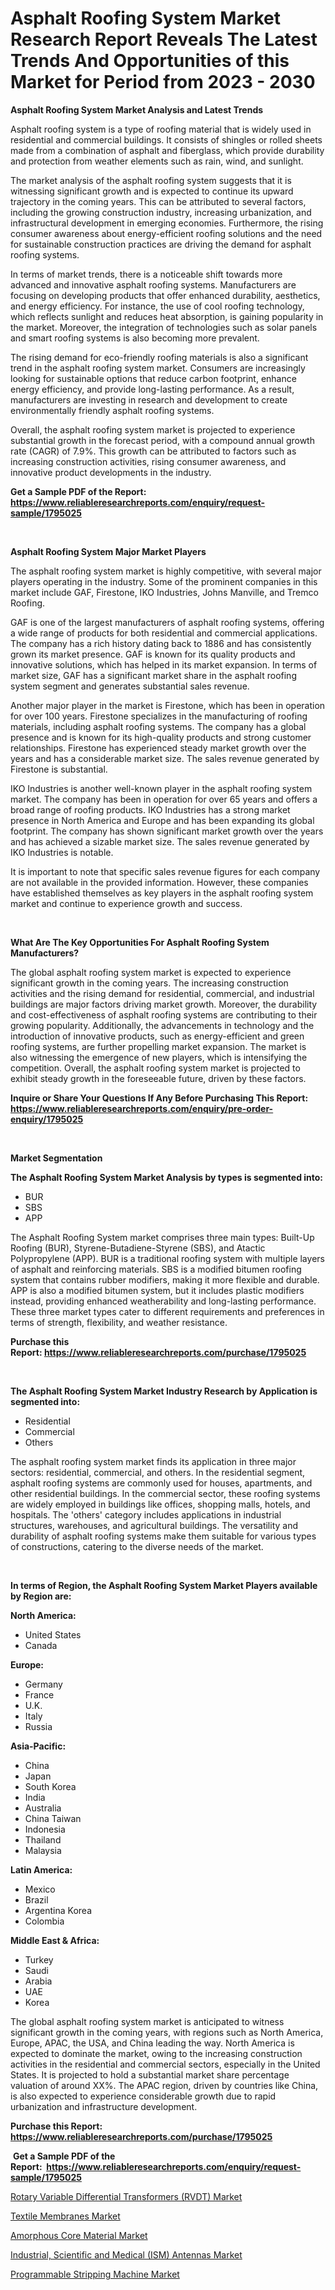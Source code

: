 <p><h1>Asphalt Roofing System Market Research Report Reveals The Latest Trends And Opportunities of this Market for Period from 2023 - 2030</h1></p><p><strong>Asphalt Roofing System Market Analysis and Latest Trends</strong></p>
<p><p>Asphalt roofing system is a type of roofing material that is widely used in residential and commercial buildings. It consists of shingles or rolled sheets made from a combination of asphalt and fiberglass, which provide durability and protection from weather elements such as rain, wind, and sunlight.</p><p>The market analysis of the asphalt roofing system suggests that it is witnessing significant growth and is expected to continue its upward trajectory in the coming years. This can be attributed to several factors, including the growing construction industry, increasing urbanization, and infrastructural development in emerging economies. Furthermore, the rising consumer awareness about energy-efficient roofing solutions and the need for sustainable construction practices are driving the demand for asphalt roofing systems.</p><p>In terms of market trends, there is a noticeable shift towards more advanced and innovative asphalt roofing systems. Manufacturers are focusing on developing products that offer enhanced durability, aesthetics, and energy efficiency. For instance, the use of cool roofing technology, which reflects sunlight and reduces heat absorption, is gaining popularity in the market. Moreover, the integration of technologies such as solar panels and smart roofing systems is also becoming more prevalent.</p><p>The rising demand for eco-friendly roofing materials is also a significant trend in the asphalt roofing system market. Consumers are increasingly looking for sustainable options that reduce carbon footprint, enhance energy efficiency, and provide long-lasting performance. As a result, manufacturers are investing in research and development to create environmentally friendly asphalt roofing systems.</p><p>Overall, the asphalt roofing system market is projected to experience substantial growth in the forecast period, with a compound annual growth rate (CAGR) of 7.9%. This growth can be attributed to factors such as increasing construction activities, rising consumer awareness, and innovative product developments in the industry.</p></p>
<p><strong>Get a Sample PDF of the Report:&nbsp; <a href="https://www.reliableresearchreports.com/enquiry/request-sample/1795025">https://www.reliableresearchreports.com/enquiry/request-sample/1795025</a></strong></p>
<p>&nbsp;</p>
<p><strong>Asphalt Roofing System Major Market Players</strong></p>
<p><p>The asphalt roofing system market is highly competitive, with several major players operating in the industry. Some of the prominent companies in this market include GAF, Firestone, IKO Industries, Johns Manville, and Tremco Roofing. </p><p>GAF is one of the largest manufacturers of asphalt roofing systems, offering a wide range of products for both residential and commercial applications. The company has a rich history dating back to 1886 and has consistently grown its market presence. GAF is known for its quality products and innovative solutions, which has helped in its market expansion. In terms of market size, GAF has a significant market share in the asphalt roofing system segment and generates substantial sales revenue.</p><p>Another major player in the market is Firestone, which has been in operation for over 100 years. Firestone specializes in the manufacturing of roofing materials, including asphalt roofing systems. The company has a global presence and is known for its high-quality products and strong customer relationships. Firestone has experienced steady market growth over the years and has a considerable market size. The sales revenue generated by Firestone is substantial.</p><p>IKO Industries is another well-known player in the asphalt roofing system market. The company has been in operation for over 65 years and offers a broad range of roofing products. IKO Industries has a strong market presence in North America and Europe and has been expanding its global footprint. The company has shown significant market growth over the years and has achieved a sizable market size. The sales revenue generated by IKO Industries is notable.</p><p>It is important to note that specific sales revenue figures for each company are not available in the provided information. However, these companies have established themselves as key players in the asphalt roofing system market and continue to experience growth and success.</p></p>
<p>&nbsp;</p>
<p><strong>What Are The Key Opportunities For Asphalt Roofing System Manufacturers?</strong></p>
<p><p>The global asphalt roofing system market is expected to experience significant growth in the coming years. The increasing construction activities and the rising demand for residential, commercial, and industrial buildings are major factors driving market growth. Moreover, the durability and cost-effectiveness of asphalt roofing systems are contributing to their growing popularity. Additionally, the advancements in technology and the introduction of innovative products, such as energy-efficient and green roofing systems, are further propelling market expansion. The market is also witnessing the emergence of new players, which is intensifying the competition. Overall, the asphalt roofing system market is projected to exhibit steady growth in the foreseeable future, driven by these factors.</p></p>
<p><strong>Inquire or Share Your Questions If Any Before Purchasing This Report: <a href="https://www.reliableresearchreports.com/enquiry/pre-order-enquiry/1795025">https://www.reliableresearchreports.com/enquiry/pre-order-enquiry/1795025</a></strong></p>
<p>&nbsp;</p>
<p><strong>Market Segmentation</strong></p>
<p><strong>The Asphalt Roofing System Market Analysis by types is segmented into:</strong></p>
<p><ul><li>BUR</li><li>SBS</li><li>APP</li></ul></p>
<p><p>The Asphalt Roofing System market comprises three main types: Built-Up Roofing (BUR), Styrene-Butadiene-Styrene (SBS), and Atactic Polypropylene (APP). BUR is a traditional roofing system with multiple layers of asphalt and reinforcing materials. SBS is a modified bitumen roofing system that contains rubber modifiers, making it more flexible and durable. APP is also a modified bitumen system, but it includes plastic modifiers instead, providing enhanced weatherability and long-lasting performance. These three market types cater to different requirements and preferences in terms of strength, flexibility, and weather resistance.</p></p>
<p><strong>Purchase this Report:&nbsp;<a href="https://www.reliableresearchreports.com/purchase/1795025">https://www.reliableresearchreports.com/purchase/1795025</a></strong></p>
<p>&nbsp;</p>
<p><strong>The Asphalt Roofing System Market Industry Research by Application is segmented into:</strong></p>
<p><ul><li>Residential</li><li>Commercial</li><li>Others</li></ul></p>
<p><p>The asphalt roofing system market finds its application in three major sectors: residential, commercial, and others. In the residential segment, asphalt roofing systems are commonly used for houses, apartments, and other residential buildings. In the commercial sector, these roofing systems are widely employed in buildings like offices, shopping malls, hotels, and hospitals. The 'others' category includes applications in industrial structures, warehouses, and agricultural buildings. The versatility and durability of asphalt roofing systems make them suitable for various types of constructions, catering to the diverse needs of the market.</p></p>
<p>&nbsp;</p>
<p><strong>In terms of Region, the Asphalt Roofing System Market Players available by Region are:</strong></p>
<p>
    <p> <strong> North America: </strong>
        <ul>
            <li>United States</li>
            <li>Canada</li>
        </ul>
        </p> 
    <p> <strong> Europe: </strong>
        <ul>
            <li>Germany</li>
            <li>France</li>
            <li>U.K.</li>
            <li>Italy</li>
            <li>Russia</li>
        </ul>
        </p> 
    <p> <strong> Asia-Pacific: </strong>
        <ul>
            <li>China</li>
            <li>Japan</li>
            <li>South Korea</li>
            <li>India</li>
            <li>Australia</li>
            <li>China Taiwan</li>
            <li>Indonesia</li>
            <li>Thailand</li>
            <li>Malaysia</li>
        </ul>
        </p> 
    <p> <strong> Latin America: </strong>
        <ul>
            <li>Mexico</li>
            <li>Brazil</li>
            <li>Argentina Korea</li>
            <li>Colombia</li>
        </ul>
        </p> 
    <p> <strong> Middle East & Africa: </strong>
        <ul>
            <li>Turkey</li>
            <li>Saudi</li>
            <li>Arabia</li>
            <li>UAE</li>
            <li>Korea</li>
        </ul>
    </p>
    </p>
<p><p>The global asphalt roofing system market is anticipated to witness significant growth in the coming years, with regions such as North America, Europe, APAC, the USA, and China leading the way. North America is expected to dominate the market, owing to the increasing construction activities in the residential and commercial sectors, especially in the United States. It is projected to hold a substantial market share percentage valuation of around XX%. The APAC region, driven by countries like China, is also expected to experience considerable growth due to rapid urbanization and infrastructure development.</p></p>
<p><strong>Purchase this Report: <a href="https://www.reliableresearchreports.com/purchase/1795025">https://www.reliableresearchreports.com/purchase/1795025</a></strong></p>
<p>&nbsp;<strong>Get a Sample PDF of the Report:&nbsp;&nbsp;<a href="https://www.reliableresearchreports.com/enquiry/request-sample/1795025">https://www.reliableresearchreports.com/enquiry/request-sample/1795025</a></strong></p>
<p><strong></strong></p>
<p><p><a href="https://medium.com/@albertakoss2023/rotary-variable-differential-transformers-rvdt-market-competitive-analysis-market-trends-and-dc30b6a9dc47">Rotary Variable Differential Transformers (RVDT) Market</a></p><p><a href="https://github.com/rahu1501/Market-Research-Report-List-1/blob/main/textile-membranes-market.md">Textile Membranes Market</a></p><p><a href="https://github.com/rahu1502/Market-Research-Report-List-1/blob/main/amorphous-core-material-market.md">Amorphous Core Material Market</a></p><p><a href="https://medium.com/@adeafrashri2022/industrial-scientific-and-medical-ism-antennas-market-outlook-industry-overview-and-forecast-a92790764613">Industrial, Scientific and Medical (ISM) Antennas Market</a></p><p><a href="https://medium.com/@yjwzfixtb68151/programmable-stripping-machine-market-research-report-its-history-and-forecast-2023-to-2030-84902fd206f4">Programmable Stripping Machine Market</a></p></p>